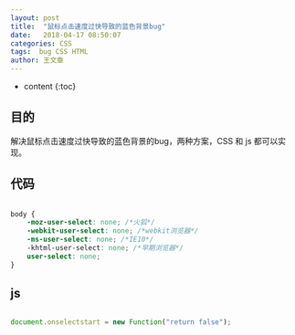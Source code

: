 ```yaml
---
layout: post
title:  "鼠标点击速度过快导致的蓝色背景bug"
date:   2018-04-17 08:50:07
categories: CSS
tags:  bug CSS HTML
author: 王文章
---
```


* content
{:toc}

## 目的

解决鼠标点击速度过快导致的蓝色背景的bug，两种方案，CSS 和 js 都可以实现。

## 代码

```css
 
body {
    -moz-user-select: none; /*火狐*/
    -webkit-user-select: none; /*webkit浏览器*/
    -ms-user-select: none; /*IE10*/
    -khtml-user-select: none; /*早期浏览器*/
    user-select: none;
}

```

## js

```JavaScript

document.onselectstart = new Function("return false");

```






















